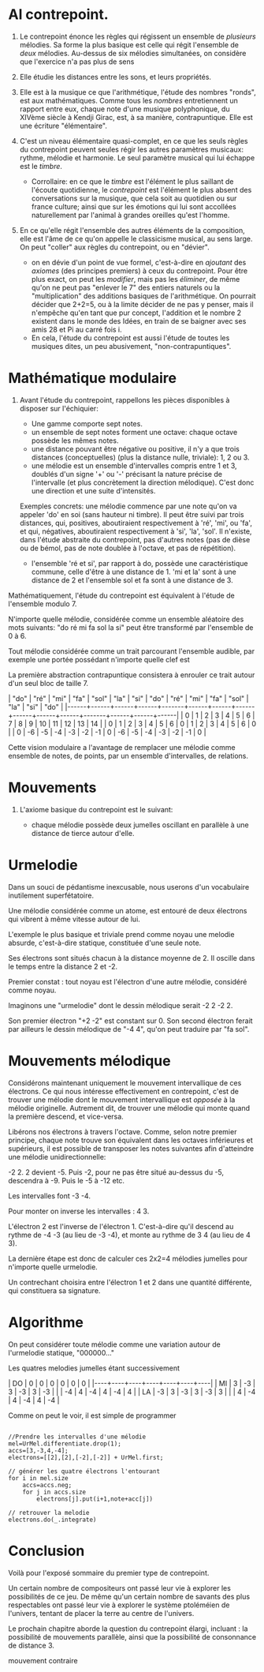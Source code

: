 Al contrepoint.
===

1. Le contrepoint énonce les règles qui régissent un ensemble de
*plusieurs* mélodies. Sa forme la plus basique est celle qui régit
l'ensemble de _deux_ mélodies. Au-dessus de six mélodies simultanées,
on considère que l'exercice n'a pas plus de sens

1. Elle étudie les distances entre les sons, et leurs propriétés.

1. Elle est à la musique ce que l'arithmétique, l'étude des nombres
   "ronds", est aux mathématiques. Comme tous les *nombres*
   entretiennent un rapport entre eux, chaque note d'une musique
   polyphonique, du XIVème siècle à Kendji Girac, est, à sa manière,
   contrapuntique. Elle est une écriture "élémentaire".
   

1. C'est un niveau élémentaire quasi-complet, en ce que les seuls
   règles du contrepoint peuvent seules régir les autres paramètres
   musicaux: rythme, mélodie et harmonie. Le seul paramètre musical
   qui lui échappe est le *timbre*.
   
   * Corrollaire: en ce que le *timbre* est l'élément le plus saillant
     de l'écoute quotidienne, le *contrepoint* est l'élément le plus
     absent des conversations sur la musique, que cela soit au
     quotidien ou sur france culture; ainsi que sur les émotions qui
     lui sont accollées naturellement par l'animal à grandes oreilles
     qu'est l'homme.
     
1. En ce qu'elle régit l'ensemble des autres éléments de la
   composition, elle est l'âme de ce qu'on appelle le classicisme
   musical, au sens large. On peut "coller" aux règles du contrepoint,
   ou en "dévier".
   
   * on en dévie d'un point de vue formel, c'est-à-dire en _ajoutant_
     des *axiomes* (des principes premiers) à ceux du
     contrepoint. Pour être plus exact, on peut les _modifier_, mais
     pas les _éliminer_, de même qu'on ne peut pas "enlever le 7" des
     entiers naturels ou la "multiplication" des additions basiques de
     l'arithmétique. On pourrait décider que 2+2=5, ou à la limite
     décider de ne pas y penser, mais il n'empêche qu'en tant que pur
     concept, l'addition et le nombre 2 existent dans le monde des
     Idées, en train de se baigner avec ses amis 28 et Pi au carré
     fois i.
   * En cela, l'étude du contrepoint est aussi l'étude de toutes les
     musiques dites, un peu abusivement, "non-contrapuntiques".


Mathématique modulaire
==

1. Avant l'étude du contrepoint, rappellons les pièces disponibles à
   disposer sur l'échiquier:

    * Une gamme comporte sept notes.
    * un ensemble de sept notes forment une octave: chaque octave
      possède les mêmes notes.
    * une distance pouvant être négative ou positive, il n'y a que
      trois distances (conceptuelles) (plus la distance nulle,
      triviale): 1, 2 ou 3.
    * une mélodie est un ensemble d'intervalles compris entre 1 et 3,
      doublés d'un signe '+' ou '-' précisant la nature précise de
      l'intervalle (et plus concrètement la direction
      mélodique). C'est donc une direction et une suite d'intensités.

    Exemples concrets: une mélodie commence par une note qu'on va
    appeler 'do' en soi (sans hauteur ni timbre). Il peut être suivi
    par trois distances, qui, positives, aboutiraient respectivement à
    'ré', 'mi', ou 'fa', et qui, négatives, aboutiraient
    respectivement à 'si', 'la', 'sol'. Il n'existe, dans l'étude
    abstraite du contrepoint, pas d'autres notes (pas de dièse ou de
    bémol, pas de note doublée à l'octave, et pas de répétition). 
    
    * l'ensemble 'ré et si', par rapport à do, possède une caractéristique
      commune, celle d'être à une distance de 1. 'mi et la' sont à une
      distance de 2 et l'ensemble sol et fa sont à une distance de 3.

Mathématiquement, l'étude du contrepoint est équivalent à l'étude de
l'ensemble modulo 7.

N'importe quelle mélodie, considérée comme un ensemble aléatoire des
mots suivants: "do ré mi fa sol la si" peut être transformé par
l'ensemble de 0 à 6.

Tout mélodie considérée comme un trait parcourant l'ensemble audible,
par exemple une portée possédant n'importe quelle clef est 

La première abstraction contrapuntique consistera à enrouler ce trait
autour d'un seul bloc de taille 7.


| "do" | "ré" | "mi" | "fa" | "sol" | "la" | "si" | "do" | "ré" | "mi" | "fa" | "sol" | "la" | "si" | "do" |
|------+------+------+------+-------+------+------+------+------+------+------+-------+------+------+------|
|    0 |    1 |    2 |    3 |     4 |    5 |    6 |    7 |    8 |    9 |   10 |    11 |   12 |   13 |   14 |
|    0 |    1 |    2 |    3 |     4 |    5 |    6 |    0 |    1 |    2 |    3 |     4 |    5 |    6 |    0 |
|    0 |   -6 |   -5 |   -4 |    -3 |   -2 |   -1 |    0 |   -6 |   -5 |   -4 |    -3 |   -2 |   -1 |    0 |


Cette vision modulaire a l'avantage de remplacer une mélodie comme
ensemble de notes, de points, par un ensemble d'intervalles, de
relations.

Mouvements
=====

1. L'axiome basique du contrepoint est le suivant:

    * chaque mélodie possède deux jumelles oscillant en parallèle à
      une distance de tierce autour d'elle.

Urmelodie
===

Dans un souci de pédantisme inexcusable, nous userons d'un vocabulaire
inutilement superfétatoire.

Une mélodie considérée comme un atome, est entouré de deux électrons
qui vibrent à même vitesse autour de lui. 

L'exemple le plus basique et triviale prend comme noyau une melodie
absurde, c'est-à-dire statique, constituée d'une seule note.

Ses électrons sont situés chacun à la distance moyenne de 2. Il
oscille dans le temps entre la distance 2 et -2.

Premier constat : tout noyau est l'électron d'une autre mélodie,
considéré comme noyau.

Imaginons une "urmelodie" dont le dessin mélodique serait -2 2 -2 2.

Son premier électron "+2 -2" est constant sur 0. Son second électron
ferait par ailleurs le dessin mélodique de "-4 4", qu'on peut traduire
par "fa sol".


Mouvements mélodique
===

Considérons maintenant uniquement le mouvement intervallique de ces
électrons. Ce qui nous intéresse effectivement en contrepoint, c'est
de trouver une mélodie dont le mouvement intervallique est *opposée* à
la mélodie originelle. Autrement dit, de trouver une mélodie qui monte
quand la première descend, et vice-versa.

Libérons nos électrons à travers l'octave. Comme, selon notre premier
principe, chaque note trouve son équivalent dans les octaves
inférieures et supérieurs, il est possible de transposer les notes
suivantes afin d'atteindre une mélodie unidirectionnelle:

-2 2. 2 devient -5. Puis -2, pour ne pas être situé au-dessus du -5,
descendra à -9. Puis le -5 à -12 etc.

Les intervalles font -3 -4.

Pour monter on inverse les intervalles : 4 3.

L'électron 2 est l'inverse de l'électron 1. C'est-à-dire qu'il descend
au rythme de -4 -3 (au lieu de -3 -4), et monte au rythme de 3 4 (au
lieu de 4 3).

La dernière étape est donc de calculer ces 2x2=4 mélodies jumelles
pour n'importe quelle urmelodie.

Un contrechant choisira entre l'électron 1 et 2 dans une quantité
différente, qui constituera sa signature.

Algorithme
===

On peut considérer toute mélodie comme une variation autour de
l'urmelodie statique, "000000..."

Les quatres melodies jumelles étant successivement

| DO |  0 |  0 |  0 |  0 |  0 |  0 |
|----+----+----+----+----+----+----|
| MI |  3 | -3 |  3 | -3 |  3 | -3 |
|    | -4 |  4 | -4 |  4 | -4 |  4 |
| LA | -3 |  3 | -3 |  3 | -3 |  3 |
|    |  4 | -4 |  4 | -4 |  4 | -4 |


Comme on peut le voir, il est simple de programmer 


```

//Prendre les intervalles d'une mélodie
mel=UrMel.differentiate.drop(1);
accs=[3,-3,4,-4];
electrons=[[2],[2],[-2],[-2]] + UrMel.first;

// générer les quatre électrons l'entourant
for i in mel.size 
    accs=accs.neg;
    for j in accs.size 
        electrons[j].put(i+1,note+acc[j])

// retrouver la melodie
electrons.do(_.integrate)

```




Conclusion
===


Voilà pour l'exposé sommaire du premier type de contrepoint.

Un certain nombre de compositeurs ont passé leur vie à explorer les
possibilités de ce jeu. De même qu'un certain nombre de savants des
plus respectables ont passé leur vie à explorer le système ptoléméien
de l'univers, tentant de placer la terre au centre de l'univers.


Le prochain chapitre aborde la question du contrepoint élargi,
incluant : la possibilité de mouvements parallèle, ainsi que la
possibilité de consonnance de distance 3.







mouvement contraire
